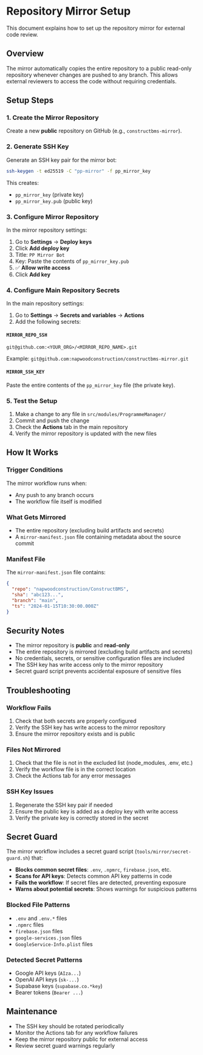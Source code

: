 # Repository Mirror Setup

This document explains how to set up the repository mirror for external code review.

## Overview

The mirror automatically copies the entire repository to a public read-only repository whenever changes are pushed to any branch. This allows external reviewers to access the code without requiring credentials.

## Setup Steps

### 1. Create the Mirror Repository

Create a new **public** repository on GitHub (e.g., `constructbms-mirror`).

### 2. Generate SSH Key

Generate an SSH key pair for the mirror bot:

```bash
ssh-keygen -t ed25519 -C "pp-mirror" -f pp_mirror_key
```

This creates:
- `pp_mirror_key` (private key)
- `pp_mirror_key.pub` (public key)

### 3. Configure Mirror Repository

In the mirror repository settings:

1. Go to **Settings** → **Deploy keys**
2. Click **Add deploy key**
3. Title: `PP Mirror Bot`
4. Key: Paste the contents of `pp_mirror_key.pub`
5. ✅ **Allow write access**
6. Click **Add key**

### 4. Configure Main Repository Secrets

In the main repository settings:

1. Go to **Settings** → **Secrets and variables** → **Actions**
2. Add the following secrets:

#### `MIRROR_REPO_SSH`
```
git@github.com:<YOUR_ORG>/<MIRROR_REPO_NAME>.git
```

Example:
         ```
         git@github.com:napwoodconstruction/constructbms-mirror.git
         ```

#### `MIRROR_SSH_KEY`
Paste the entire contents of the `pp_mirror_key` file (the private key).

### 5. Test the Setup

1. Make a change to any file in `src/modules/ProgrammeManager/`
2. Commit and push the change
3. Check the **Actions** tab in the main repository
4. Verify the mirror repository is updated with the new files

## How It Works

### Trigger Conditions
The mirror workflow runs when:
- Any push to any branch occurs
- The workflow file itself is modified

### What Gets Mirrored
- The entire repository (excluding build artifacts and secrets)
- A `mirror-manifest.json` file containing metadata about the source commit

### Manifest File
The `mirror-manifest.json` file contains:
```json
{
  "repo": "napwoodconstruction/ConstructBMS",
  "sha": "abc123...",
  "branch": "main",
  "ts": "2024-01-15T10:30:00.000Z"
}
```

## Security Notes

- The mirror repository is **public** and **read-only**
- The entire repository is mirrored (excluding build artifacts and secrets)
- No credentials, secrets, or sensitive configuration files are included
- The SSH key has write access only to the mirror repository
- Secret guard script prevents accidental exposure of sensitive files

## Troubleshooting

### Workflow Fails
1. Check that both secrets are properly configured
2. Verify the SSH key has write access to the mirror repository
3. Ensure the mirror repository exists and is public

### Files Not Mirrored
1. Check that the file is not in the excluded list (node_modules, .env, etc.)
2. Verify the workflow file is in the correct location
3. Check the Actions tab for any error messages

### SSH Key Issues
1. Regenerate the SSH key pair if needed
2. Ensure the public key is added as a deploy key with write access
3. Verify the private key is correctly stored in the secret

## Secret Guard

The mirror workflow includes a secret guard script (`tools/mirror/secret-guard.sh`) that:

- **Blocks common secret files**: `.env`, `.npmrc`, `firebase.json`, etc.
- **Scans for API keys**: Detects common API key patterns in code
- **Fails the workflow**: If secret files are detected, preventing exposure
- **Warns about potential secrets**: Shows warnings for suspicious patterns

### Blocked File Patterns
- `.env` and `.env.*` files
- `.npmrc` files
- `firebase.json` files
- `google-services.json` files
- `GoogleService-Info.plist` files

### Detected Secret Patterns
- Google API keys (`AIza...`)
- OpenAI API keys (`sk-...`)
- Supabase keys (`supabase.co.*key`)
- Bearer tokens (`Bearer ...`)

## Maintenance

- The SSH key should be rotated periodically
- Monitor the Actions tab for any workflow failures
- Keep the mirror repository public for external access
- Review secret guard warnings regularly
